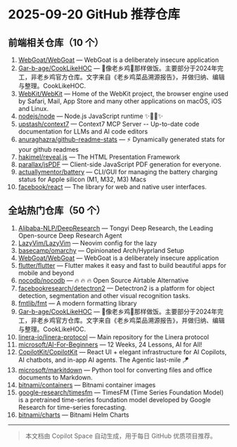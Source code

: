 # 2025-09-20 GitHub 推荐仓库

## 前端相关仓库（10 个）

1. [WebGoat/WebGoat](https://github.com/WebGoat/WebGoat) — WebGoat is a deliberately insecure application
2. [Gar-b-age/CookLikeHOC](https://github.com/Gar-b-age/CookLikeHOC) — 🥢像老乡鸡🐔那样做饭。主要部分于2024年完工，非老乡鸡官方仓库。文字来自《老乡鸡菜品溯源报告》，并做归纳、编辑与整理。CookLikeHOC.
3. [WebKit/WebKit](https://github.com/WebKit/WebKit) — Home of the WebKit project, the browser engine used by Safari, Mail, App Store and many other applications on macOS, iOS and Linux.
4. [nodejs/node](https://github.com/nodejs/node) — Node.js JavaScript runtime ✨🐢🚀✨
5. [upstash/context7](https://github.com/upstash/context7) — Context7 MCP Server -- Up-to-date code documentation for LLMs and AI code editors
6. [anuraghazra/github-readme-stats](https://github.com/anuraghazra/github-readme-stats) — ⚡ Dynamically generated stats for your github readmes
7. [hakimel/reveal.js](https://github.com/hakimel/reveal.js) — The HTML Presentation Framework
8. [parallax/jsPDF](https://github.com/parallax/jsPDF) — Client-side JavaScript PDF generation for everyone.
9. [actuallymentor/battery](https://github.com/actuallymentor/battery) — CLI/GUI for managing the battery charging status for Apple silicon (M1, M32, M3) Macs
10. [facebook/react](https://github.com/facebook/react) — The library for web and native user interfaces.

## 全站热门仓库（50 个）

1. [Alibaba-NLP/DeepResearch](https://github.com/Alibaba-NLP/DeepResearch) — Tongyi Deep Research, the Leading Open-source Deep Research Agent
2. [LazyVim/LazyVim](https://github.com/LazyVim/LazyVim) — Neovim config for the lazy
3. [basecamp/omarchy](https://github.com/basecamp/omarchy) — Opinionated Arch/Hyprland Setup
4. [WebGoat/WebGoat](https://github.com/WebGoat/WebGoat) — WebGoat is a deliberately insecure application
5. [flutter/flutter](https://github.com/flutter/flutter) — Flutter makes it easy and fast to build beautiful apps for mobile and beyond
6. [nocodb/nocodb](https://github.com/nocodb/nocodb) — 🔥 🔥 🔥 Open Source Airtable Alternative
7. [facebookresearch/detectron2](https://github.com/facebookresearch/detectron2) — Detectron2 is a platform for object detection, segmentation and other visual recognition tasks.
8. [fmtlib/fmt](https://github.com/fmtlib/fmt) — A modern formatting library
9. [Gar-b-age/CookLikeHOC](https://github.com/Gar-b-age/CookLikeHOC) — 🥢像老乡鸡🐔那样做饭。主要部分于2024年完工，非老乡鸡官方仓库。文字来自《老乡鸡菜品溯源报告》，并做归纳、编辑与整理。CookLikeHOC.
10. [linera-io/linera-protocol](https://github.com/linera-io/linera-protocol) — Main repository for the Linera protocol
11. [microsoft/AI-For-Beginners](https://github.com/microsoft/AI-For-Beginners) — 12 Weeks, 24 Lessons, AI for All!
12. [CopilotKit/CopilotKit](https://github.com/CopilotKit/CopilotKit) — React UI + elegant infrastructure for AI Copilots, AI chatbots, and in-app AI agents. The Agentic last-mile 🪁
13. [microsoft/markitdown](https://github.com/microsoft/markitdown) — Python tool for converting files and office documents to Markdown.
14. [bitnami/containers](https://github.com/bitnami/containers) — Bitnami container images
15. [google-research/timesfm](https://github.com/google-research/timesfm) — TimesFM (Time Series Foundation Model) is a pretrained time-series foundation model developed by Google Research for time-series forecasting.
16. [bitnami/charts](https://github.com/bitnami/charts) — Bitnami Helm Charts

---

> 本文档由 Copilot Space 自动生成，用于每日 GitHub 优质项目推荐。
